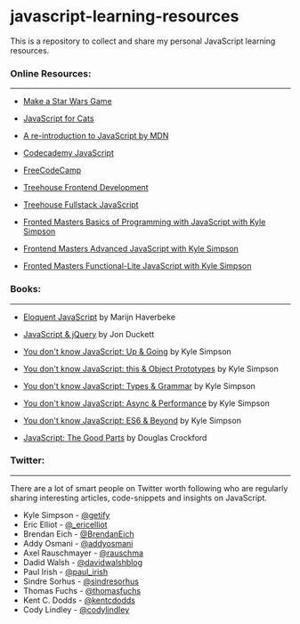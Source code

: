 # javascript-learning-resources

This is a repository to collect and share my personal JavaScript learning resources.

### Online Resources:
---
* [Make a Star Wars Game](https://studio.code.org/s/starwars/stage/1/puzzle/1)

* [JavaScript for Cats](http://jsforcats.com/)

* [A re-introduction to JavaScript by MDN](https://developer.mozilla.org/en-US/docs/Web/JavaScript/A_re-introduction_to_JavaScript)

* [Codecademy JavaScript](https://www.codecademy.com/learn/javascript)

* [FreeCodeCamp](http://www.freecodecamp.com/map)

* [Treehouse Frontend Development](https://teamtreehouse.com/tracks/front-end-web-development)

* [Treehouse Fullstack JavaScript](https://teamtreehouse.com/tracks/full-stack-javascript)

* [Fronted Masters Basics of Programming with JavaScript with Kyle Simpson](https://frontendmasters.com/courses/javascript-basics/)

* [Frontend Masters Advanced JavaScript with Kyle Simpson](https://frontendmasters.com/courses/advanced-javascript/)

* [Fronted Masters Functional-Lite JavaScript with Kyle Simpson](https://frontendmasters.com/courses/functional-js-lite/)



### Books:
---
* [Eloquent JavaScript](http://eloquentjavascript.net/) by Marijn Haverbeke

* [JavaScript & jQuery](http://javascriptbook.com/) by Jon Duckett

* [You don't know JavaScript: Up & Going](https://github.com/getify/You-Dont-Know-JS/blob/master/up%20&%20going/README.md#you-dont-know-js-up--going) by Kyle Simpson

* [You don't know JavaScript: this & Object Prototypes](https://github.com/getify/You-Dont-Know-JS/blob/master/this%20&%20object%20prototypes/README.md#you-dont-know-js-this--object-prototypes) by Kyle Simpson

* [You don't know JavaScript: Types & Grammar](https://github.com/getify/You-Dont-Know-JS/blob/master/types%20&%20grammar/README.md#you-dont-know-js-types--grammar) by Kyle Simpson

* [You don't know JavaScript: Async & Performance](https://github.com/getify/You-Dont-Know-JS/blob/master/async%20&%20performance/README.md#you-dont-know-js-async--performance) by Kyle Simpson

* [You don't know JavaScript: ES6 & Beyond](https://github.com/getify/You-Dont-Know-JS/blob/master/es6%20&%20beyond/README.md#you-dont-know-js-es6--beyond) by Kyle Simpson

* [JavaScript: The Good Parts](https://www.amazon.de/JavaScript-Parts-Working-Shallow-Grain/dp/0596517742/ref=sr_1_1?ie=UTF8&qid=1465919132&sr=8-1&keywords=javascript+the+good+parts) by Douglas Crockford



### Twitter:
---
There are a lot of smart people on Twitter worth following who are regularly sharing interesting articles, code-snippets and insights on JavaScript.

* Kyle Simpson - [@getify](https://twitter.com/getify)
* Eric Elliot - [@_ericelliot](https://twitter.com/_ericelliott)
* Brendan Eich - [@BrendanEich](https://twitter.com/BrendanEich)
* Addy Osmani - [@addyosmani](https://twitter.com/addyosmani)
* Axel Rauschmayer - [@rauschma](https://twitter.com/rauschma)
* Dadid Walsh - [@davidwalshblog](https://twitter.com/davidwalshblog)
* Paul Irish - [@paul_irish](https://twitter.com/paul_irish)
* Sindre Sorhus - [@sindresorhus](https://twitter.com/sindresorhus)
* Thomas Fuchs - [@thomasfuchs](https://twitter.com/thomasfuchs)
* Kent C. Dodds - [@kentcdodds](https://twitter.com/kentcdodds)
* Cody Lindley - [@codylindley](https://twitter.com/codylindley)
